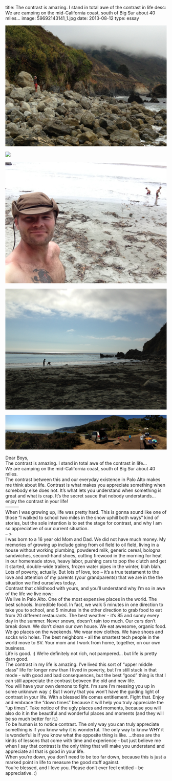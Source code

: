 title: The contrast is amazing. I stand in total awe of the contrast in life
desc: We are camping on the mid-California coast, south of Big Sur about 40 miles...
image: 59692143141_1.jpg
date: 2013-08-12
type: essay

<p>
<img src="/static/media/59692143141_1.jpg"/>
</p>
<p>
<img src="/static/media/59692143141_2.jpg"/>
</p>
<p>
<img src="/static/media/59692143141_3.jpg"/>
</p>
<p>
<img src="/static/media/59692143141_4.jpg"/>
</p>
<p>
<img src="/static/media/59692143141_5.jpg"/>
</p>
<div>Dear Boys,</div>
<div></div>
<div>The contrast is amazing. I stand in total awe of the contrast in life...</div>
<div></div>
<div>We are camping on the mid-California coast, south of Big Sur about 40 miles.</div>
<div></div>
<div>The contrast between this and our everyday existence in Palo Alto makes me think about life. Contrast is what makes you appreciate something when somebody else does not. It’s what lets you understand when something is great and what is crap. It’s the secret sauce that nobody understands... enjoy the contrast in your life!</div>
<div></div>
<div>———</div>
<div></div>
<div>When I was growing up, life was pretty hard. This is gonna sound like one of those “I walked to school two miles in the snow uphill both ways” kind of stories, but the sole intention is to set the stage for contrast, and why I am so appreciative of our current situation.</div>
<div></div>
<div>– ></div>
<div></div>
<div>I was born to a 16 year old Mom and Dad. We did not have much money. My memories of growing up include going from oil field to oil field, living in a house without working plumbing, powdered milk, generic cereal, bologna sandwiches, second-hand shoes, cutting firewood in the morning for heat in our homemade stove, heavy labor, pushing cars to pop the clutch and get it started, double-wide trailers, frozen water pipes in the winter, blah blah.</div>
<div></div>
<div>Lots of poverty, actually. But lots of love, too – it’s a true testament to the love and attention of my parents (your grandparents) that we are in the the situation we find ourselves today.</div>
<div></div>
<div>Contrast that childhood with yours, and you’ll understand why I’m so in awe of the life we live now:</div>
<div></div>
<div>We live in Palo Alto. One of the most expensive places in the world. The best schools. Incredible food. In fact, we walk 5 minutes in one direction to take you to school, and 5 minutes in the other direction to grab food to eat from 20 different restaurants. The best weather - it’s 85 and sunny every day in the summer. Never snows, doesn’t rain too much. Our cars don’t break down. We don’t clean our own house. We eat awesome, organic food. We go places on the weekends. We wear new clothes. We have shoes and socks w/o holes. The best neighbors - all the smartest tech people in the world move to SV. Your mom and I work from home, together, on our own business.</div>
<div></div>
<div>Life is good. :) We’re definitely not rich, not pampered... but life is pretty darn good.</div>
<div></div>
<div>The contrast in my life is amazing. I’ve lived this sort of “upper middle class” life for longer now than I lived in poverty, but I’m still stuck in that mode - with good and bad consequences, but the best “good” thing is that I can still appreciate the contrast between the old and new life.</div>
<div></div>
<div>You will have your own demons to fight. I’m sure I’m messing you up in some unknown way :) But I worry that you won’t have the guiding light of contrast in your life. With a blessed life comes entitlement. Fight that. Enjoy and embrace the “down times” because it will help you truly appreciate the “up times”. Take notice of the ugly places and moments, because you will also do it in the beautiful and wonderful places and moments (and they will be so much better for it.)</div>
<div></div>
<div>To be human is to notice contrast. The only way you can truly appreciate something is if you know why it is wonderful. The only way to know WHY it is wonderful is if you know what the opposite thing is like. ...these are the kinds of lessons that come with time and experience - but just believe me when I say that contrast is the only thing that will make you understand and appreciate all that is good in your life.</div>
<div></div>
<div>When you’re down, you don’t need to be too far down, because this is just a marked point in life to measure the good stuff against. </div>
<div></div>
<div>You’re blessed, and I love you. Please don’t ever feel entitled - be appreciative. :)</div> 

